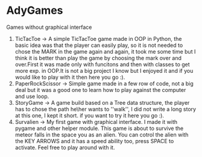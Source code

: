 # AdyGames
Games without graphical interface

1. TicTacToe -> A simple TicTacToe game made in OOP in Python, the basic idea was that the player can easily play, so it is not needed to chose the MARK in the game again and again, it took me some time but I think it is better than play the game by choosing the mark over and over.First it was made only with funcitons and then with classes to get more exp. in OOP.It is not a big project I know but I enjoyed it and if you would like to play with it then here you go :).
2. PaperRockScissor -> Simple game made in a few row of code, not a big deal but it was a good one to learn how to play against the computer and use loop.
3. StoryGame -> A game build based on a Tree data structure, the player has to chose the path he\her wants to ''walk'', I did not write a long story at this one, I kept it short.
if you want to try it here you go :).
4. Survalien -> My first game with graphical interface. I made it with pygame and other helper module. This game is about to survive the meteor falls in the space you as an alien.
You can cotrol the alien with the KEY ARROWS and it has a speed ability too, press SPACE to activate. Feel free to play around with it.
